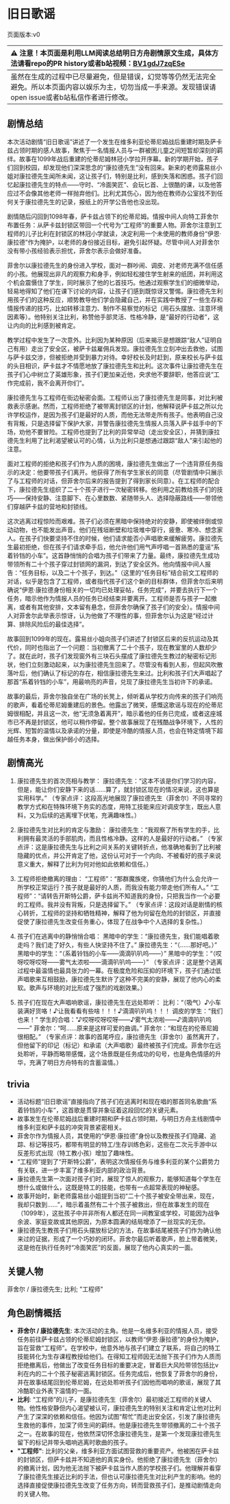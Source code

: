 # 旧日歌谣
页面版本:v0
 

| :warning: 注意！本页面是利用LLM阅读总结明日方舟剧情原文生成，具体方法请看repo的PR history或者b站视频：[BV1gdJ7zqESe](https://www.bilibili.com/video/BV1gdJ7zqESe/)         |
|:----------------------------|
| 虽然在生成的过程中已尽量避免，但是错误，幻觉等等仍然无法完全避免。所以本页面内容以娱乐为主，切勿当成一手来源。发现错误请open issue或者b站私信作者进行修改。|



## 剧情总结
本次活动剧情“旧日歌谣”讲述了一个发生在维多利亚伦蒂尼姆战后重建时期及萨卡兹占领时期的感人故事，聚焦于一名情报人员与一群被困儿童之间短暂却深刻的羁绊。故事在1099年战后重建的伦蒂尼姆林冠小学拉开序幕。新的学期开始，孩子们回到校园，却发现他们深深思念的“康拉德先生”没有回来。新来的老师露易丝小姐对康拉德先生闻所未闻，这让孩子们，特别是比利，感到失落和困惑。孩子们回忆起康拉德先生的特点——守时、“冷面笑匠”、会玩匕首、上很酷的课，以及他答应过不会像其他老师一样抛弃他们。比利尤其伤心，因为他在教师办公室找不到任何关于康拉德先生的记录，报纸上的开学公告他也没出现。

剧情随后闪回到1098年春，萨卡兹占领下的伦蒂尼姆。情报中间人向特工菲舍尔布置任务：从萨卡兹封锁区带回一个代号为“工程师”的重要人物。菲舍尔注意到工程师的儿子比利在封锁区的林冠小学就读，决定利用一个未使用的教师身份“伊恩·康拉德”作为掩护，以老师的身份接近目标，避免引起怀疑。尽管中间人对菲舍尔没有带小孩经验表示担忧，菲舍尔表示会做好准备。

菲舍尔以康拉德先生的身份进入学校，面对一群吵闹、调皮、对老师充满不信任感的小孩。他展现出非凡的观察力和身手，例如轻松接住学生射来的纸团，并利用这个机会震慑住了学生，同时展示了他的匕首技巧。他通过观察学生们的细微举动，轻易地得知了他们在课下讨论的内容，让孩子们感到既惊讶又警惕。康拉德先生利用孩子们的这种反应，顺势教导他们学会隐藏自己，并在实践中教授了一些生存和情报传递的技巧，比如转移注意力、制作不易察觉的标记（用石头摆放、注意环境因素等）。他特别关注比利，称赞他手部灵活、性格冷静，是“最好的行动者”，这让内向的比利感到被肯定。

教学过程中发生了一次意外。比利因为某种原因（后来揭示是想跟踪“敌人”证明自己有用）走出了安全区，被萨卡兹雇佣兵发现。康拉德先生立刻冲出去救他，试图与萨卡兹交涉，但被拒绝并受到暴力对待。幸好校长及时赶到，原来校长与萨卡兹的头目相识，萨卡兹才不情愿地放了康拉德先生和比利。这次事件让康拉德先生在孩子们心中树立了英雄形象，孩子们更加亲近他，央求他不要辞职，他答应说“工作完成前，我不会离开你们”。

康拉德先生与工程师在街边秘密会面。工程师认出了康拉德先生是同事，对比利被救表示感谢。然而，工程师拒绝了被带离封锁区的计划，他解释说萨卡兹之所以允许学校运作，是因为孩子们是最好的人质，而他无法带走所有孩子。他表明自己没有背叛，只是选择留下保护大家，并警告康拉德先生情报人员落入萨卡兹手中的下场，劝他不要冒险。工程师也提到了比利的异常举动（走出安全区），并猜到康拉德先生利用了比利渴望被认可的心情，认为比利只是想通过跟踪“敌人”来引起他的注意。

面对工程师的拒绝和孩子们作为人质的困境，康拉德先生做出了一个违背原任务指示的决定：他要带孩子们离开。他获得了所有学生家长的同意（尽管剧情中只展示了与工程师的对话，但菲舍尔后来的报告提到了得到家长同意）。在工程师的配合下，康拉德先生组织了二十个孩子进行一次秘密转移。他利用之前教给孩子们的技巧——保持安静、注意脚下、在心里数数、紧随带头人、选择隐蔽路线——带领他们穿越萨卡兹的营地和封锁线。

这次逃离过程惊险而艰难。孩子们必须在黑暗中保持绝对的安静，即使被绊倒或惊动动物，也不能发出声音。他们在残垣断壁和垃圾堆中穿行，疲惫、寒冷、想念家人。在孩子们快要坚持不住的时候，他们请求能否小声唱歌来缓解疲劳。康拉德先生最初拒绝，但在孩子们请求牵手后，他允许他们用气声哼唱一首熟悉的童谣“系着铃铛的小车”。这首静悄悄的合唱为孩子们带来了力量。最终，康拉德先生成功带领所有二十个孩子穿过封锁网的漏洞，到达了安全区外。他向情报中间人报告：“任务目标，以及二十个孩子，到达。”（这里的“任务目标”结合前文工程师的对话，似乎是包含了工程师，或者指代孩子们这个新的目标群体，但菲舍尔后来明确说“伊恩·康拉德身份相关的一切均已处理妥帖，任务完成”，并要去执行下一个任务，暗示他作为情报人员的任务已经结束并要离开。工程师是否与孩子一起撤离，或者有其他安排，文本留有悬念，但菲舍尔确保了孩子们的安全）。情报中间人对菲舍尔此举表示惊讶，认为他做了不理性的事，但菲舍尔认为这是“经过计算、排除风险后的最佳选择”。

故事回到1099年的现在。露易丝小姐向孩子们讲述了封锁区后来的反抗运动及其代价，同时也指出了一个问题：当初撤离了二十个孩子，现在教室里的人数却少了。就在此时，孩子们发现窗外有三块石头摆成了康拉德先生教过的秘密标记形状，他们立刻激动起来，以为康拉德先生回来了。尽管没有看到人影，但起风吹散落叶后，他们确认了标记的存在，相信康拉德先生来过。比利和孩子们大声唱起了那首“系着铃铛的小车”，用最响亮的声音，兑现了康拉德先生当初许下的承诺。

故事的最后，菲舍尔独自坐在广场的长凳上，倾听着从学校方向传来的孩子们响亮的歌声，看着伦蒂尼姆重建后的景色。他露出了微笑，感慨这歌谣与现在的伦蒂尼姆很相配，并且这一次，他“无须急着离开”，暗示着他的任务已完成，或者这座城市已不再是封锁区，他可以稍作停留。整个故事展现了在残酷战争环境下，人性的光辉、短暂的温情以及承诺的分量，即使是冷酷的情报人员，也会在特定情境下超越任务本身，做出保护弱小的选择。
## 剧情高光
1.  康拉德先生的首次亮相与教学：
    康拉德先生：“这本不该是你们学习的内容，但是，能让你们安静下来的话......算了，就封锁区现在的情况来说，这也算是实用科学。”
    （专家点评：这段高光地展现了康拉德先生（菲舍尔）不同寻常的教学方式和在特殊环境下务实的态度，用特工技能来应对调皮学生，既出人意料，又为后续的逃离埋下伏笔，充满趣味性。）

2.  康拉德先生对比利的肯定与激励：
    康拉德先生：“我观察了所有学生的手，比利拥有最灵活的手部肌肉，而且性格冷静。这样的人是最好的行动者。”
    （专家点评：这是康拉德先生与比利之间关系的关键转折点，他准确地看到了比利被隐藏的优点，并公开肯定了他，这份认可对于一个内向、不被看好的孩子来说意义重大，解释了比利为何对他如此依赖和信任。）

3.  工程师拒绝撤离的理由：
    “工程师”：“那群魔族佬，你猜他们为什么会允许一所学校正常运行？孩子就是最好的人质，而我没有能力带走他们所有人。”
    “工程师”：“请转告开斯特公爵，萨卡兹尚不知道我的身份，只把我当作一个必要的工程师。我并没有背叛，只是选择留下。”
    （专家点评：这段对话是剧情的核心转折，工程师的坚持和牺牲精神，解释了他为何留在危险的封锁区，并直接促使了康拉德先生改变任务重心，体现了在战争中个人选择的复杂性。）

4.  孩子们在逃离中的静悄悄合唱：
    黑暗中的学生：“康拉德先生，我们能唱着歌走吗？我们走了好久，有些人快坚持不住了。”
    康拉德先生：“（......那好吧。）”
    黑暗中的学生：“（系着铃铛的小车——滴滴叭叭呜——）”
    黑暗中的学生：“（哎呀哎呀哎呀——雾气太浓啦——滴滴叭叭呜——）”
    （专家点评：这是整个逃离过程中最温情也最具张力的一幕。在极度危险和压抑的环境下，孩子们通过低声唱歌来互相鼓励，康拉德先生默许了这种不完美的安静，展现了他内心的柔软。歌声与环境的对比形成了强烈的戏剧效果。）

5.  孩子们在现在大声唱响歌谣，康拉德先生在远处聆听：
    比利：“（吸气）♪小车装满好货咯！♪让我看看有些啥！！！♪滴滴叭叭呜！！！
    调皮的学生：“我们也来！”
    学生的合唱：“♪哎呀哎呀哎呀——♪雾气太浓啦——♪滴滴叭叭呜——”
    菲舍尔：“呵......原来是这样可爱的曲调。”
    菲舍尔：“和现在的伦蒂尼姆很相配。”
    （专家点评：故事的首尾呼应，康拉德先生（菲舍尔）虽然离开了，但他留下的印记（标记）和承诺（大声唱歌）最终被孩子们完成。菲舍尔在远处聆听，平静而略带感慨，这个场景既是任务成功的句号，也是角色情感的升华，充满了明日方舟特有的含蓄温情。）
## trivia
*   活动标题“旧日歌谣”直接指向了孩子们在逃离时和现在唱的那首同名歌曲“系着铃铛的小车”，这首歌是贯穿并象征着这段回忆的关键元素。
*   故事发生在伦蒂尼姆战后重建时期和萨卡兹占领时期，与明日方舟主线剧情中维多利亚和萨卡兹的冲突背景紧密相关。
*   菲舍尔作为情报人员，其使用的“伊恩·康拉德”身份以及教授孩子们隐藏、追踪、标记等技巧，都带有明显的特工/生存训练色彩，这些在二次元手游中以反差形式出现（特工教小孩）增加了趣味性。
*   “工程师”提到了“开斯特公爵”，表明这次情报任务与维多利亚的某个公爵势力有关联，进一步丰富了维多利亚内部的政治背景。
*   康拉德先生第一次面对孩子们时，展现了惊人的观察力，能够知道每个学生在想什么或做什么，这既是特工的技能，也带有一点超常表现的神秘感。
*   故事开始时，新老师露易丝小姐提到当初“二十个孩子被安全带出来，现在，我却只数到......”，暗示着虽然有二十个孩子被救出，但在故事发生的现在（1099年），这批孩子中并非所有人都还在同一间教室或学校，可能因为战争余波、家庭变故或其他原因，为原本圆满的结局增添了一丝现实的无奈。
*   康拉德先生教孩子们用石头摆放标记的方法，在故事结尾被孩子们作为确认他来过的证据，形成了一个巧妙的闭环。菲舍尔最后听着歌声，脸上带着微笑，这是他在执行任务时“冷面笑匠”的反面，展现了他内心真实的一面。
## 关键人物
菲舍尔 / 康拉德先生; 比利; "工程师"
## 角色剧情概括
-   **菲舍尔 / 康拉德先生**: 本次活动的主角。他是一名维多利亚的情报人员，接受任务前往萨卡兹占领的伦蒂尼姆封锁区，以教师“伊恩·康拉德”的身份为掩护，旨在营救“工程师”。在学校中，他意外地与孩子们建立了联系，将自己的特工技能转化为生存课程教授给他们。在得知工程师因无法抛下孩子们作为人质而拒绝撤离后，他做出了改变任务目标的重要决定，冒着巨大风险带领包括比v利在内的二十个孩子秘密逃离封锁区。任务完成后，他恢复了菲舍尔的身份，并在故事结尾回到伦蒂尼姆，在远处聆听孩子们因他而唱响的歌谣，展现了其冷酷职业外表下温情的一面。
-   **比利**: “工程师”的儿子，是康拉德先生（菲舍尔）最初接近工程师的关键人物。他性格安静但内心渴望被认可，康拉德先生的特别关注和肯定让他对比利产生了深深的依赖和信任。他因为试图“帮忙”而走出安全区，引发了康拉德先生救他的事件，加深了师生间的羁绊。他是康拉德先生带领撤离的二十个孩子之一。在故事的现在，他依然深切怀念康拉德先生，是第一个发现康拉德先生留下的标记并带头唱响逃离时歌曲的孩子。
-   **"工程师"**: 比利的父亲，维多利亚方面试图营救的重要资产。他被困在萨卡兹的封锁区，但萨卡兹并不知道他的真实身份。他拒绝了康拉德先生（菲舍尔）的撤离计划，因为他无法抛下被萨卡兹当作人质的学校孩子们。他理解并看穿了康拉德先生接近比利的手法，但也认可康拉德先生对比利产生的影响。他的选择直接促使康拉德先生改变了任务方向，转而营救孩子们，是推动剧情走向的关键人物。